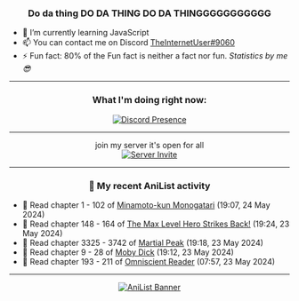 <div align="center">

### Do da thing DO DA THING DO DA THINGGGGGGGGGGG
</div>

- 🌱 I’m currently learning JavaScript
- 📫 You can contact me on Discord [TheInternetUser#9060](https://discord.com/users/534117072796385300)
- ⚡ Fun fact: 80% of the Fun fact is neither a fact nor fun. _Statistics by me 😎_
<hr>

<div align="center">

### What I'm doing right now:
[![Discord Presence](https://lanyard.cnrad.dev/api/534117072796385300)](https://discord.com/users/534117072796385300)
<hr>

join my server it's open for all <br>
[![Server Invite](https://invidget.switchblade.xyz/bfYgVHxrSs)](https://discord.gg/bfYgVHxrSs)

<hr>
  
### 🌸 My recent AniList activity

</div>

<!-- ANILIST_ACTIVITY:start -->

-   📖 Read chapter 1 - 102 of [Minamoto-kun Monogatari](https://anilist.co/manga/60123) (19:07, 24 May 2024)
-   📖 Read chapter 148 - 164 of [The Max Level Hero Strikes Back!](https://anilist.co/manga/125636) (19:24, 23 May 2024)
-   📖 Read chapter 3325 - 3742 of [Martial Peak](https://anilist.co/manga/104494) (19:18, 23 May 2024)
-   📖 Read chapter 9 - 28 of [Moby Dick](https://anilist.co/manga/172094) (19:12, 23 May 2024)
-   📖 Read chapter 193 - 211 of [Omniscient Reader](https://anilist.co/manga/119257) (07:57, 23 May 2024)

<!-- ANILIST_ACTIVITY:end -->
<hr>

<div align="center">

[![AniList Banner](https://img.anili.st/User/929966)](https://anilist.co/user/TheInternetUser)

<!-- ![Profile views](https://gpvc.arturio.dev/TheInternetUse7) Since 2023-01-09 -->
<br>


</div>

